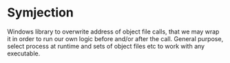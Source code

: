 Symjection
==========

Windows library to overwrite address of object file calls, that we may wrap it
in order to run our own logic before and/or after the call. General purpose,
select process at runtime and sets of object files etc to work with any
executable.

